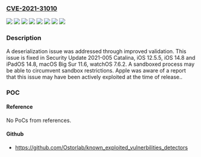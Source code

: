 ### [CVE-2021-31010](https://cve.mitre.org/cgi-bin/cvename.cgi?name=CVE-2021-31010)
![](https://img.shields.io/static/v1?label=Product&message=macOS&color=blue)
![](https://img.shields.io/static/v1?label=Product&message=watchOS&color=blue)
![](https://img.shields.io/static/v1?label=Version&message=%3C%2011.6%20&color=brighgreen)
![](https://img.shields.io/static/v1?label=Version&message=%3C%2012.5%20&color=brighgreen)
![](https://img.shields.io/static/v1?label=Version&message=%3C%2014.8%20&color=brighgreen)
![](https://img.shields.io/static/v1?label=Version&message=%3C%202021%20&color=brighgreen)
![](https://img.shields.io/static/v1?label=Version&message=%3C%207.6%20&color=brighgreen)
![](https://img.shields.io/static/v1?label=Vulnerability&message=A%20sandboxed%20process%20may%20be%20able%20to%20circumvent%20sandbox%20restrictions.%20Apple%20was%20aware%20of%20a%20report%20that%20this%20issue%20may%20have%20been%20actively%20exploited%20at%20the%20time%20of%20release.&color=brighgreen)

### Description

A deserialization issue was addressed through improved validation. This issue is fixed in Security Update 2021-005 Catalina, iOS 12.5.5, iOS 14.8 and iPadOS 14.8, macOS Big Sur 11.6, watchOS 7.6.2. A sandboxed process may be able to circumvent sandbox restrictions. Apple was aware of a report that this issue may have been actively exploited at the time of release..

### POC

#### Reference
No PoCs from references.

#### Github
- https://github.com/Ostorlab/known_exploited_vulnerbilities_detectors

